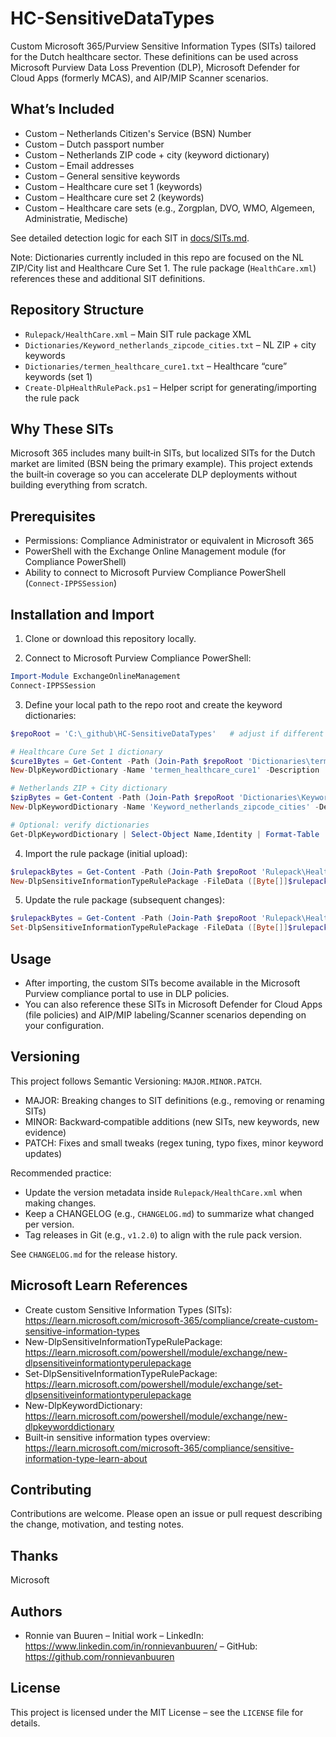 # HC-SensitiveDataTypes

Custom Microsoft 365/Purview Sensitive Information Types (SITs) tailored for the Dutch healthcare sector. These definitions can be used across Microsoft Purview Data Loss Prevention (DLP), Microsoft Defender for Cloud Apps (formerly MCAS), and AIP/MIP Scanner scenarios.

## What’s Included
- Custom – Netherlands Citizen's Service (BSN) Number
- Custom – Dutch passport number
- Custom – Netherlands ZIP code + city (keyword dictionary)
- Custom – Email addresses
- Custom – General sensitive keywords
- Custom – Healthcare cure set 1 (keywords)
- Custom – Healthcare cure set 2 (keywords)
- Custom – Healthcare care sets (e.g., Zorgplan, DVO, WMO, Algemeen, Administratie, Medische)

See detailed detection logic for each SIT in [docs/SITs.md](docs/SITs.md).

Note: Dictionaries currently included in this repo are focused on the NL ZIP/City list and Healthcare Cure Set 1. The rule package (`HealthCare.xml`) references these and additional SIT definitions.

## Repository Structure
- `Rulepack/HealthCare.xml` – Main SIT rule package XML
- `Dictionaries/Keyword_netherlands_zipcode_cities.txt` – NL ZIP + city keywords
- `Dictionaries/termen_healthcare_cure1.txt` – Healthcare “cure” keywords (set 1)
- `Create-DlpHealthRulePack.ps1` – Helper script for generating/importing the rule pack

## Why These SITs
Microsoft 365 includes many built‑in SITs, but localized SITs for the Dutch market are limited (BSN being the primary example). This project extends the built‑in coverage so you can accelerate DLP deployments without building everything from scratch.

## Prerequisites
- Permissions: Compliance Administrator or equivalent in Microsoft 365
- PowerShell with the Exchange Online Management module (for Compliance PowerShell)
- Ability to connect to Microsoft Purview Compliance PowerShell (`Connect-IPPSSession`)

## Installation and Import

1) Clone or download this repository locally.

2) Connect to Microsoft Purview Compliance PowerShell:

```powershell
Import-Module ExchangeOnlineManagement
Connect-IPPSSession
```

3) Define your local path to the repo root and create the keyword dictionaries:

```powershell
$repoRoot = 'C:\_github\HC-SensitiveDataTypes'   # adjust if different

# Healthcare Cure Set 1 dictionary
$cure1Bytes = Get-Content -Path (Join-Path $repoRoot 'Dictionaries\termen_healthcare_cure1.txt') -Encoding Byte -ReadCount 0
New-DlpKeywordDictionary -Name 'termen_healthcare_cure1' -Description 'Healthcare cure terms (set 1)' -FileData $cure1Bytes

# Netherlands ZIP + City dictionary
$zipBytes = Get-Content -Path (Join-Path $repoRoot 'Dictionaries\Keyword_netherlands_zipcode_cities.txt') -Encoding Byte -ReadCount 0
New-DlpKeywordDictionary -Name 'Keyword_netherlands_zipcode_cities' -Description 'NL zip code + city keywords' -FileData $zipBytes

# Optional: verify dictionaries
Get-DlpKeywordDictionary | Select-Object Name,Identity | Format-Table
```

4) Import the rule package (initial upload):

```powershell
$rulepackBytes = Get-Content -Path (Join-Path $repoRoot 'Rulepack\HealthCare.xml') -Encoding Byte -ReadCount 0
New-DlpSensitiveInformationTypeRulePackage -FileData ([Byte[]]$rulepackBytes)
```

5) Update the rule package (subsequent changes):

```powershell
$rulepackBytes = Get-Content -Path (Join-Path $repoRoot 'Rulepack\HealthCare.xml') -Encoding Byte -ReadCount 0
Set-DlpSensitiveInformationTypeRulePackage -FileData ([Byte[]]$rulepackBytes)
```

## Usage
- After importing, the custom SITs become available in the Microsoft Purview compliance portal to use in DLP policies.
- You can also reference these SITs in Microsoft Defender for Cloud Apps (file policies) and AIP/MIP labeling/Scanner scenarios depending on your configuration.

## Versioning
This project follows Semantic Versioning: `MAJOR.MINOR.PATCH`.

- MAJOR: Breaking changes to SIT definitions (e.g., removing or renaming SITs)
- MINOR: Backward‑compatible additions (new SITs, new keywords, new evidence)
- PATCH: Fixes and small tweaks (regex tuning, typo fixes, minor keyword updates)

Recommended practice:
- Update the version metadata inside `Rulepack/HealthCare.xml` when making changes.
- Keep a CHANGELOG (e.g., `CHANGELOG.md`) to summarize what changed per version.
- Tag releases in Git (e.g., `v1.2.0`) to align with the rule pack version.

See `CHANGELOG.md` for the release history.

## Microsoft Learn References
- Create custom Sensitive Information Types (SITs): https://learn.microsoft.com/microsoft-365/compliance/create-custom-sensitive-information-types
- New-DlpSensitiveInformationTypeRulePackage: https://learn.microsoft.com/powershell/module/exchange/new-dlpsensitiveinformationtyperulepackage
- Set-DlpSensitiveInformationTypeRulePackage: https://learn.microsoft.com/powershell/module/exchange/set-dlpsensitiveinformationtyperulepackage
- New-DlpKeywordDictionary: https://learn.microsoft.com/powershell/module/exchange/new-dlpkeyworddictionary
- Built‑in sensitive information types overview: https://learn.microsoft.com/microsoft-365/compliance/sensitive-information-type-learn-about

## Contributing
Contributions are welcome. Please open an issue or pull request describing the change, motivation, and testing notes.

## Thanks
Microsoft

## Authors
- Ronnie van Buuren – Initial work – LinkedIn: https://www.linkedin.com/in/ronnievanbuuren/ – GitHub: https://github.com/ronnievanbuuren

## License
This project is licensed under the MIT License – see the `LICENSE` file for details.
